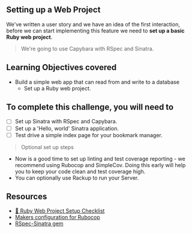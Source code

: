 ## Setting up a Web Project

We've written a user story and we have an idea of the first interaction, before we can start implementing this feature we need to **set up a basic Ruby web project**.

> We're going to use Capybara with RSpec and Sinatra.

## Learning Objectives covered

* Build a simple web app that can read from and write to a database
  * Set up a Ruby web project.

## To complete this challenge, you will need to

- [ ] Set up Sinatra with RSpec and Capybara.
- [ ] Set up a 'Hello, world' Sinatra application.
- [ ] Test drive a simple index page for your bookmark manager.

> Optional set up steps
- Now is a good time to set up linting and test coverage reporting - we recommend using Rubocop and SimpleCov. Doing this early will help you to keep your code clean and test coverage high.
- You can optionally use Rackup to run your Server.

## Resources

* [:pill: Ruby Web Project Setup Checklist](../pills/ruby_web_project_setup_list.md)
* [Makers configuration for Rubocop](https://github.com/makersacademy/scaffolint)
* [RSpec-Sinatra gem](https://github.com/tansaku/rspec-sinatra)